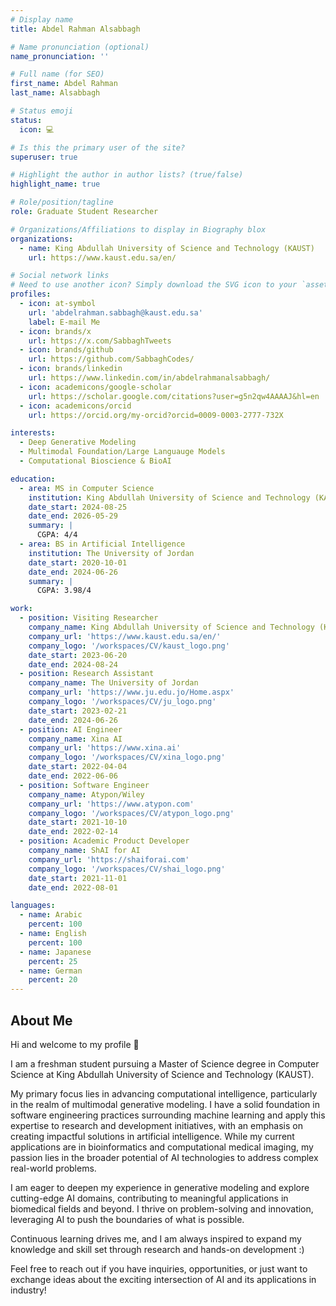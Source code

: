 ```yaml
---
# Display name
title: Abdel Rahman Alsabbagh

# Name pronunciation (optional)
name_pronunciation: ''

# Full name (for SEO)
first_name: Abdel Rahman
last_name: Alsabbagh

# Status emoji
status:
  icon: 💻

# Is this the primary user of the site?
superuser: true

# Highlight the author in author lists? (true/false)
highlight_name: true

# Role/position/tagline
role: Graduate Student Researcher

# Organizations/Affiliations to display in Biography blox
organizations:
  - name: King Abdullah University of Science and Technology (KAUST)
    url: https://www.kaust.edu.sa/en/

# Social network links
# Need to use another icon? Simply download the SVG icon to your `assets/media/icons/` folder.
profiles:
  - icon: at-symbol
    url: 'abdelrahman.sabbagh@kaust.edu.sa'
    label: E-mail Me
  - icon: brands/x
    url: https://x.com/SabbaghTweets
  - icon: brands/github
    url: https://github.com/SabbaghCodes/
  - icon: brands/linkedin
    url: https://www.linkedin.com/in/abdelrahmanalsabbagh/
  - icon: academicons/google-scholar
    url: https://scholar.google.com/citations?user=g5n2qw4AAAAJ&hl=en
  - icon: academicons/orcid
    url: https://orcid.org/my-orcid?orcid=0009-0003-2777-732X

interests:
  - Deep Generative Modeling
  - Multimodal Foundation/Large Languauge Models
  - Computational Bioscience & BioAI

education:
  - area: MS in Computer Science
    institution: King Abdullah University of Science and Technology (KAUST)
    date_start: 2024-08-25
    date_end: 2026-05-29
    summary: |
      CGPA: 4/4
  - area: BS in Artificial Intelligence
    institution: The University of Jordan
    date_start: 2020-10-01
    date_end: 2024-06-26
    summary: |
      CGPA: 3.98/4

work:
  - position: Visiting Researcher
    company_name: King Abdullah University of Science and Technology (KAUST)
    company_url: 'https://www.kaust.edu.sa/en/'
    company_logo: '/workspaces/CV/kaust_logo.png'
    date_start: 2023-06-20
    date_end: 2024-08-24
  - position: Research Assistant
    company_name: The University of Jordan
    company_url: 'https://www.ju.edu.jo/Home.aspx'
    company_logo: '/workspaces/CV/ju_logo.png'
    date_start: 2023-02-21
    date_end: 2024-06-26
  - position: AI Engineer
    company_name: Xina AI
    company_url: 'https://www.xina.ai'
    company_logo: '/workspaces/CV/xina_logo.png'
    date_start: 2022-04-04
    date_end: 2022-06-06
  - position: Software Engineer
    company_name: Atypon/Wiley
    company_url: 'https://www.atypon.com'
    company_logo: '/workspaces/CV/atypon_logo.png'
    date_start: 2021-10-10
    date_end: 2022-02-14
  - position: Academic Product Developer
    company_name: ShAI for AI
    company_url: 'https://shaiforai.com'
    company_logo: '/workspaces/CV/shai_logo.png'
    date_start: 2021-11-01
    date_end: 2022-08-01

languages:
  - name: Arabic
    percent: 100
  - name: English
    percent: 100
  - name: Japanese
    percent: 25
  - name: German
    percent: 20  
---
```


## About Me

Hi and welcome to my profile 👋


I am a freshman student pursuing a Master of Science degree in Computer Science at King Abdullah University of Science and Technology (KAUST).

My primary focus lies in advancing computational intelligence, particularly in the realm of multimodal generative modeling. I have a solid foundation in software engineering practices surrounding machine learning and apply this expertise to research and development initiatives, with an emphasis on creating impactful solutions in artificial intelligence. While my current applications are in bioinformatics and computational medical imaging, my passion lies in the broader potential of AI technologies to address complex real-world problems.

I am eager to deepen my experience in generative modeling and explore cutting-edge AI domains, contributing to meaningful applications in biomedical fields and beyond. I thrive on problem-solving and innovation, leveraging AI to push the boundaries of what is possible.

Continuous learning drives me, and I am always inspired to expand my knowledge and skill set through research and hands-on development :)

Feel free to reach out if you have inquiries, opportunities, or just want to exchange ideas about the exciting intersection of AI and its applications in industry!
